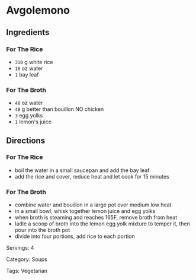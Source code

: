 # Avgolemono

## Ingredients

### For The Rice

- `310` g white rice
- `16` oz water
- `1` bay leaf

### For The Broth

- `48` oz water
- `48` g better than bouillon NO chicken
- `3` egg yolks
- `1` lemon's juice

## Directions

### For The Rice

- boil the water in a small saucepan and add the bay leaf
- add the rice and cover, reduce heat and let cook for 15 minutes

### For The Broth

- combine water and bouillon in a large pot over medium low heat
- in a small bowl, whisk together lemon juice and egg yolks
- when broth is steaming and reaches 165F, remove broth from heat
- ladle a scoop of broth into the lemon egg yolk mixture to temper it, then pour into the broth pot
- divide into four portions, add rice to each portion

Servings: 4

Category: Soups

Tags: Vegetarian

